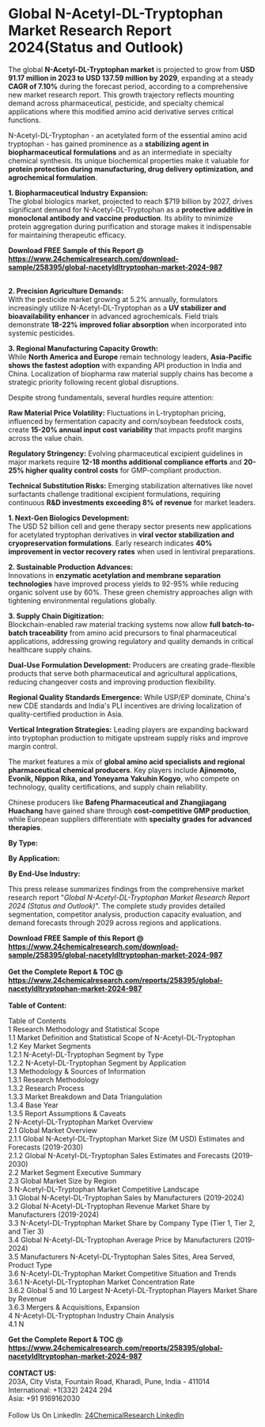 <h1>Global N-Acetyl-DL-Tryptophan Market Research Report 2024(Status and Outlook)</h1><p>The global <strong>N-Acetyl-DL-Tryptophan market</strong> is projected to grow from <strong>USD 91.17 million in 2023 to USD 137.59 million by 2029</strong>, expanding at a steady <strong>CAGR of 7.10%</strong> during the forecast period, according to a comprehensive new market research report. This growth trajectory reflects mounting demand across pharmaceutical, pesticide, and specialty chemical applications where this modified amino acid derivative serves critical functions.</p><p>N-Acetyl-DL-Tryptophan - an acetylated form of the essential amino acid tryptophan - has gained prominence as a <strong>stabilizing agent in biopharmaceutical formulations</strong> and as an intermediate in specialty chemical synthesis. Its unique biochemical properties make it valuable for <strong>protein protection during manufacturing, drug delivery optimization, and agrochemical formulation</strong>.</p><p><strong>1. Biopharmaceutical Industry Expansion:</strong><br>
The global biologics market, projected to reach $719 billion by 2027, drives significant demand for N-Acetyl-DL-Tryptophan as a <strong>protective additive in monoclonal antibody and vaccine production</strong>. Its ability to minimize protein aggregation during purification and storage makes it indispensable for maintaining therapeutic efficacy.</p><div><b>Download FREE Sample of this Report @ 
            <a href="https://www.24chemicalresearch.com/download-sample/258395/global-nacetyldltryptophan-market-2024-987">
            https://www.24chemicalresearch.com/download-sample/258395/global-nacetyldltryptophan-market-2024-987</a></b></div><br><p><strong>2. Precision Agriculture Demands:</strong><br>
With the pesticide market growing at 5.2% annually, formulators increasingly utilize N-Acetyl-DL-Tryptophan as a <strong>UV stabilizer and bioavailability enhancer</strong> in advanced agrochemicals. Field trials demonstrate <strong>18-22% improved foliar absorption</strong> when incorporated into systemic pesticides.</p><p><strong>3. Regional Manufacturing Capacity Growth:</strong><br>
While <strong>North America and Europe</strong> remain technology leaders, <strong>Asia-Pacific shows the fastest adoption</strong> with expanding API production in India and China. Localization of biopharma raw material supply chains has become a strategic priority following recent global disruptions.</p><p>Despite strong fundamentals, several hurdles require attention:</p><p><strong>Raw Material Price Volatility:</strong> Fluctuations in L-tryptophan pricing, influenced by fermentation capacity and corn/soybean feedstock costs, create <strong>15-20% annual input cost variability</strong> that impacts profit margins across the value chain.</p><p><strong>Regulatory Stringency:</strong> Evolving pharmaceutical excipient guidelines in major markets require <strong>12-18 months additional compliance efforts</strong> and <strong>20-25% higher quality control costs</strong> for GMP-compliant production.</p><p><strong>Technical Substitution Risks:</strong> Emerging stabilization alternatives like novel surfactants challenge traditional excipient formulations, requiring continuous <strong>R&amp;D investments exceeding 8% of revenue</strong> for market leaders.</p><p><strong>1. Next-Gen Biologics Development:</strong><br>
The USD 52 billion cell and gene therapy sector presents new applications for acetylated tryptophan derivatives in <strong>viral vector stabilization and cryopreservation formulations</strong>. Early research indicates <strong>40% improvement in vector recovery rates</strong> when used in lentiviral preparations.</p><p><strong>2. Sustainable Production Advances:</strong><br>
Innovations in <strong>enzymatic acetylation and membrane separation technologies</strong> have improved process yields to 92-95% while reducing organic solvent use by 60%. These green chemistry approaches align with tightening environmental regulations globally.</p><p><strong>3. Supply Chain Digitization:</strong><br>
Blockchain-enabled raw material tracking systems now allow <strong>full batch-to-batch traceability</strong> from amino acid precursors to final pharmaceutical applications, addressing growing regulatory and quality demands in critical healthcare supply chains.</p><p><strong>Dual-Use Formulation Development:</strong> Producers are creating grade-flexible products that serve both pharmaceutical and agricultural applications, reducing changeover costs and improving production flexibility.</p><p><strong>Regional Quality Standards Emergence:</strong> While USP/EP dominate, China's new CDE standards and India's PLI incentives are driving localization of quality-certified production in Asia.</p><p><strong>Vertical Integration Strategies:</strong> Leading players are expanding backward into tryptophan production to mitigate upstream supply risks and improve margin control.</p><p>The market features a mix of <strong>global amino acid specialists and regional pharmaceutical chemical producers</strong>. Key players include <strong>Ajinomoto, Evonik, Nippon Rika, and Yoneyama Yakuhin Kogyo</strong>, who compete on technology, quality certifications, and supply chain reliability.</p><p>Chinese producers like <strong>Bafeng Pharmaceutical and Zhangjiagang Huachang</strong> have gained share through <strong>cost-competitive GMP production</strong>, while European suppliers differentiate with <strong>specialty grades for advanced therapies</strong>.</p><p><strong>By Type:</strong></p><p><strong>By Application:</strong></p><p><strong>By End-Use Industry:</strong></p><p>This press release summarizes findings from the comprehensive market research report "<em>Global N-Acetyl-DL-Tryptophan Market Research Report 2024 (Status and Outlook)</em>". The complete study provides detailed segmentation, competitor analysis, production capacity evaluation, and demand forecasts through 2029 across regions and applications.</p><div><b>Download FREE Sample of this Report @ 
            <a href="https://www.24chemicalresearch.com/download-sample/258395/global-nacetyldltryptophan-market-2024-987">
            https://www.24chemicalresearch.com/download-sample/258395/global-nacetyldltryptophan-market-2024-987</a></b></div><br><div><b>Get the Complete Report & TOC @ 
            <a href="https://www.24chemicalresearch.com/reports/258395/global-nacetyldltryptophan-market-2024-987">
            https://www.24chemicalresearch.com/reports/258395/global-nacetyldltryptophan-market-2024-987</a></b></div><br>
            <b>Table of Content:</b><p>Table of Contents<br />
1 Research Methodology and Statistical Scope<br />
1.1 Market Definition and Statistical Scope of N-Acetyl-DL-Tryptophan<br />
1.2 Key Market Segments<br />
1.2.1 N-Acetyl-DL-Tryptophan Segment by Type<br />
1.2.2 N-Acetyl-DL-Tryptophan Segment by Application<br />
1.3 Methodology & Sources of Information<br />
1.3.1 Research Methodology<br />
1.3.2 Research Process<br />
1.3.3 Market Breakdown and Data Triangulation<br />
1.3.4 Base Year<br />
1.3.5 Report Assumptions & Caveats<br />
2 N-Acetyl-DL-Tryptophan Market Overview<br />
2.1 Global Market Overview<br />
2.1.1 Global N-Acetyl-DL-Tryptophan Market Size (M USD) Estimates and Forecasts (2019-2030)<br />
2.1.2 Global N-Acetyl-DL-Tryptophan Sales Estimates and Forecasts (2019-2030)<br />
2.2 Market Segment Executive Summary<br />
2.3 Global Market Size by Region<br />
3 N-Acetyl-DL-Tryptophan Market Competitive Landscape<br />
3.1 Global N-Acetyl-DL-Tryptophan Sales by Manufacturers (2019-2024)<br />
3.2 Global N-Acetyl-DL-Tryptophan Revenue Market Share by Manufacturers (2019-2024)<br />
3.3 N-Acetyl-DL-Tryptophan Market Share by Company Type (Tier 1, Tier 2, and Tier 3)<br />
3.4 Global N-Acetyl-DL-Tryptophan Average Price by Manufacturers (2019-2024)<br />
3.5 Manufacturers N-Acetyl-DL-Tryptophan Sales Sites, Area Served, Product Type<br />
3.6 N-Acetyl-DL-Tryptophan Market Competitive Situation and Trends<br />
3.6.1 N-Acetyl-DL-Tryptophan Market Concentration Rate<br />
3.6.2 Global 5 and 10 Largest N-Acetyl-DL-Tryptophan Players Market Share by Revenue<br />
3.6.3 Mergers & Acquisitions, Expansion<br />
4 N-Acetyl-DL-Tryptophan Industry Chain Analysis<br />
4.1 N</p><div><b>Get the Complete Report & TOC @ 
            <a href="https://www.24chemicalresearch.com/reports/258395/global-nacetyldltryptophan-market-2024-987">
            https://www.24chemicalresearch.com/reports/258395/global-nacetyldltryptophan-market-2024-987</a></b></div><br><b>CONTACT US:</b><br>
            203A, City Vista, Fountain Road, Kharadi, Pune, India - 411014<br>
            International: +1(332) 2424 294<br>
            Asia: +91 9169162030 <br><br>
            Follow Us On LinkedIn: <a href="https://www.linkedin.com/company/24chemicalresearch/">24ChemicalResearch LinkedIn</a>